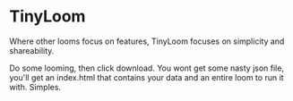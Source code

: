 # TinyLoom

Where other looms focus on features, TinyLoom focuses on simplicity and shareability.

Do some looming, then click download. You wont get some nasty json file, you'll get an index.html that contains your data and an entire loom to run it with. Simples.
